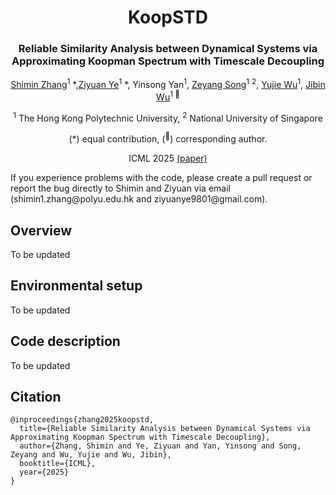 <div align="center">
<h1>KoopSTD </h1>
<h3>Reliable Similarity Analysis between Dynamical Systems via Approximating Koopman Spectrum with Timescale Decoupling</h3>


[Shimin Zhang](https://github.com/ZhangShimin1)<sup>1</sup> \*,[Ziyuan Ye](https://scholar.google.com/citations?user=CmzVixkAAAAJ)<sup>1</sup> \*, Yinsong Yan<sup>1</sup>, [Zeyang Song](https://scholar.google.com/citations?user=iTf0gegAAAAJ)<sup>1</sup> <sup>2</sup>, [Yujie Wu](https://scholar.google.com/citations?user=-lw0UPkAAAAJ)<sup>1</sup>, [Jibin Wu](https://scholar.google.com/citations?user=QwDyvrgAAAAJ)<sup>1 :email:</sup>

<sup>1</sup>  The Hong Kong Polytechnic University, <sup>2</sup> National University of Singapore

(\*) equal contribution, (<sup>:email:</sup>) corresponding author.

ICML 2025 [(paper)](https://github.com/ZhangShimin1/KoopSTD/)
</div>
If you experience problems with the code, please create a pull request or report the bug directly to Shimin and Ziyuan via email (shimin1.zhang@polyu.edu.hk and ziyuanye9801@gmail.com).

## Overview
To be updated

## Environmental setup
To be updated

## Code description
To be updated

## Citation
```
@inproceedings{zhang2025koopstd,
  title={Reliable Similarity Analysis between Dynamical Systems via Approximating Koopman Spectrum with Timescale Decoupling},
  author={Zhang, Shimin and Ye, Ziyuan and Yan, Yinsong and Song, Zeyang and Wu, Yujie and Wu, Jibin},
  booktitle={ICML},
  year={2025}
}
```

